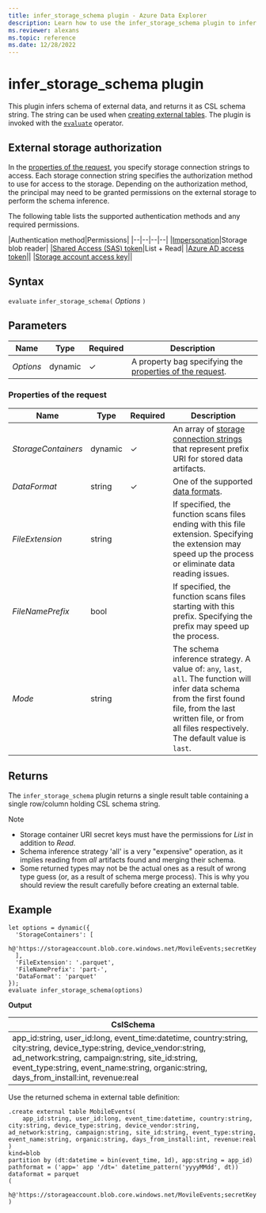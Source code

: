 ```yaml
---
title: infer_storage_schema plugin - Azure Data Explorer
description: Learn how to use the infer_storage_schema plugin to infer the schema of external data. 
ms.reviewer: alexans
ms.topic: reference
ms.date: 12/28/2022
---
```

# infer_storage_schema plugin

This plugin infers schema of external data, and returns it as CSL schema string. The string can be used when [creating external tables](../management/external-tables-azurestorage-azuredatalake.md#create-or-alter-external-table). The plugin is invoked with the [`evaluate`](evaluateoperator.md) operator.

## External storage authorization

In the [properties of the request](#properties-of-the-request), you specify storage connection strings to access. Each storage connection string specifies the authorization method to use for access to the storage. Depending on the authorization method, the principal may need to be granted permissions on the external storage to perform the schema inference.

The following table lists the supported authentication methods and any required permissions.

|Authentication method|Permissions|
|--|--|--|--|
|[Impersonation](../api/connection-strings/storage-authentication-methods.md#impersonation)|Storage blob reader|
|[Shared Access (SAS) token](../api/connection-strings/storage-authentication-methods.md#shared-access-sas-token)|List + Read|
|[Azure AD access token](../api/connection-strings/storage-authentication-methods.md#azure-ad-access-token)||
|[Storage account access key](../api/connection-strings/storage-authentication-methods.md#storage-account-access-key)||

## Syntax

`evaluate` `infer_storage_schema(` *Options* `)`

## Parameters

| Name | Type | Required | Description |
|--|--|--|--|
| *Options* | dynamic | &check; |A property bag specifying the [properties of the request](#properties-of-the-request).|

### Properties of the request

| Name | Type | Required | Description |
|--|--|--|--|
|*StorageContainers*| dynamic |&check;|An array of [storage connection strings](../api/connection-strings/storage-connection-strings.md) that represent prefix URI for stored data artifacts.|
|*DataFormat*|string|&check;|One of the supported [data formats](../../ingestion-supported-formats.md).|
|*FileExtension*|string||If specified, the function scans files ending with this file extension. Specifying the extension may speed up the process or eliminate data reading issues.|
|*FileNamePrefix*|bool||If specified, the function scans files starting with this prefix. Specifying the prefix may speed up the process.|
|*Mode*|string||The schema inference strategy. A value of: `any`, `last`, `all`. The function will infer data schema from the first found file, from the last written file, or from all files respectively. The default value is `last`.|

## Returns

The `infer_storage_schema` plugin returns a single result table containing a single row/column holding CSL schema string.

> [!NOTE]
>
> * Storage container URI secret keys must have the permissions for *List* in addition to *Read*.
> * Schema inference strategy 'all' is a very "expensive" operation, as it implies reading from *all* artifacts found and merging their schema.
> * Some returned types may not be the actual ones as a result of wrong type guess (or, as a result of schema merge process). This is why you should review the result carefully before creating an external table.

## Example

```kusto
let options = dynamic({
  'StorageContainers': [
    h@'https://storageaccount.blob.core.windows.net/MovileEvents;secretKey'
  ],
  'FileExtension': '.parquet',
  'FileNamePrefix': 'part-',
  'DataFormat': 'parquet'
});
evaluate infer_storage_schema(options)
```

**Output**

|CslSchema|
|---|
|app_id:string, user_id:long, event_time:datetime, country:string, city:string, device_type:string, device_vendor:string, ad_network:string, campaign:string, site_id:string, event_type:string, event_name:string, organic:string, days_from_install:int, revenue:real|

Use the returned schema in external table definition:

```kusto
.create external table MobileEvents(
    app_id:string, user_id:long, event_time:datetime, country:string, city:string, device_type:string, device_vendor:string, ad_network:string, campaign:string, site_id:string, event_type:string, event_name:string, organic:string, days_from_install:int, revenue:real
)
kind=blob
partition by (dt:datetime = bin(event_time, 1d), app:string = app_id)
pathformat = ('app=' app '/dt=' datetime_pattern('yyyyMMdd', dt))
dataformat = parquet
(
    h@'https://storageaccount.blob.core.windows.net/MovileEvents;secretKey'
)
```
